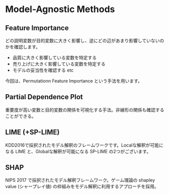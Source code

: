 # Model-Agnostic Methods

## Feature Importance
どの説明変数が目的変数に大きく影響し、逆にどの辺があまり影響していないのかを確認します。

- 品質に大きく影響している変数を特定する
- 売り上げに大きく影響している変数を特定する
- モデルの妥当性を確認する
etc

今回は、Permutationn Feature Importance という手法を用います。

## Partial Dependence Plot
重要度が高い変数と目的変数の関係を可視化する手法。非線形の関係も確認することができる。


## LIME (+SP-LIME)
KDD2016で採択されたモデル解釈のフレームワークです。Localな解釈が可能になる LIME と、Globalな解釈が可能になる SP-LIME の2つがございます。



## SHAP
NIPS 2017 で採択されたモデル解釈フレームワーク。ゲーム理論の shapley value (シャープレイ値) の枠組みをモデル解釈に利用するアプローチを採用。